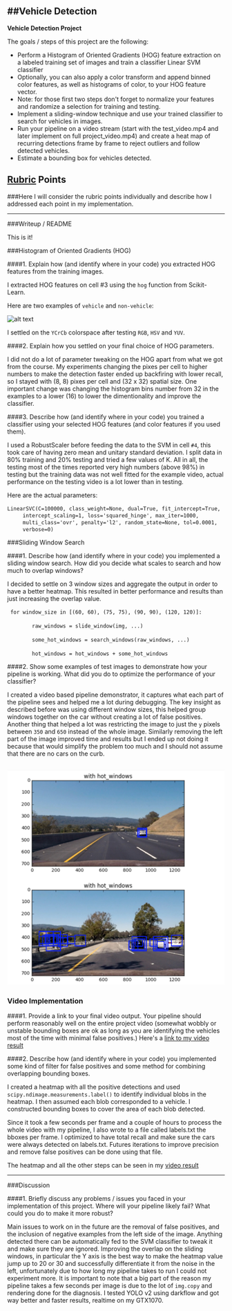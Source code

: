 ##Vehicle Detection
---

**Vehicle Detection Project**

The goals / steps of this project are the following:

* Perform a Histogram of Oriented Gradients (HOG) feature extraction on a labeled training set of images and train a classifier Linear SVM classifier
* Optionally, you can also apply a color transform and append binned color features, as well as histograms of color, to your HOG feature vector. 
* Note: for those first two steps don't forget to normalize your features and randomize a selection for training and testing.
* Implement a sliding-window technique and use your trained classifier to search for vehicles in images.
* Run your pipeline on a video stream (start with the test_video.mp4 and later implement on full project_video.mp4) and create a heat map of recurring detections frame by frame to reject outliers and follow detected vehicles.
* Estimate a bounding box for vehicles detected.

[//]: # (Image References)
[image1]: ./examples/car_not_car.png
[image2]: ./examples/HOG_example.jpg
[image3]: ./examples/sliding_windows.jpg
[image4]: ./examples/sliding_window.png
[image5]: ./examples/bboxes_and_heat.png
[image6]: ./examples/labels_map.png
[image7]: ./examples/output_bboxes.png
[video1]: ./project_video.mp4

## [Rubric](https://review.udacity.com/#!/rubrics/513/view) Points
###Here I will consider the rubric points individually and describe how I addressed each point in my implementation.  

---
###Writeup / README

This is it!

###Histogram of Oriented Gradients (HOG)

####1. Explain how (and identify where in your code) you extracted HOG features from the training images.

I extracted HOG features on cell #3 using the `hog` function from Scikit-Learn.

Here are two examples of `vehicle` and `non-vehicle`:

![alt text][image1]

I settled on the `YCrCb` colorspace after testing `RGB`, `HSV` and `YUV`. 

####2. Explain how you settled on your final choice of HOG parameters.

I did not do a lot of parameter tweaking on the HOG apart from what we got from the course. My experiments changing the pixes per cell to higher numbers to make the detection faster ended up backfiring with lower recall, so I stayed with (8, 8) pixes per cell and (32 x 32) spatial size. One important change was changing the histogram bins number from 32 in the examples to a lower (16) to lower the dimentionality and improve the classifier.

####3. Describe how (and identify where in your code) you trained a classifier using your selected HOG features (and color features if you used them).

I used a RobustScaler before feeding the data to the SVM  in cell `#4`, this took care of having zero mean and unitary standard deviation. I split data in 80% training and 20% testing and tried a few values of K. All in all, the testing most of the times reported very high numbers (above 98%) in testing but the training data was not well fitted for the example video, actual performance on the testing video is a lot lower than in testing.

Here are the actual parameters:

```
LinearSVC(C=100000, class_weight=None, dual=True, fit_intercept=True,
     intercept_scaling=1, loss='squared_hinge', max_iter=1000,
     multi_class='ovr', penalty='l2', random_state=None, tol=0.0001,
     verbose=0)
```

###Sliding Window Search

####1. Describe how (and identify where in your code) you implemented a sliding window search.  How did you decide what scales to search and how much to overlap windows?

I decided to settle on 3 window sizes and aggregate the output in order to have a better heatmap. This resulted in better performance and results than just increasing the overlap value.

```
 for window_size in [(60, 60), (75, 75), (90, 90), (120, 120)]:
        
        raw_windows = slide_window(img, ...) 
    
        some_hot_windows = search_windows(raw_windows, ...)
        
        hot_windows = hot_windows + some_hot_windows

```

####2. Show some examples of test images to demonstrate how your pipeline is working.  What did you do to optimize the performance of your classifier?

I created a video based pipeline demonstrator, it captures what each part of the pipeline sees and helped me a lot during debugging. The key insight as described before was using different window sizes, this helped group windows together on the car without creating a lot of false positives. Another thing that helped a lot was restricting the image to just the `y` pixels between `350` and `650` instead of the whole image. Similarly removing the left part of the image improved time and results but I ended up not doing it because that would simplify the problem too much and I should not assume that there are no cars on the curb.

![alt text][image4]
---

### Video Implementation

####1. Provide a link to your final video output.  Your pipeline should perform reasonably well on the entire project video (somewhat wobbly or unstable bounding boxes are ok as long as you are identifying the vehicles most of the time with minimal false positives.)
Here's a [link to my video result](./project_video.mp4)


####2. Describe how (and identify where in your code) you implemented some kind of filter for false positives and some method for combining overlapping bounding boxes.

I created a heatmap with all the positive detections and used `scipy.ndimage.measurements.label()` to identify individual blobs in the heatmap.  I then assumed each blob corresponded to a vehicle.  I constructed bounding boxes to cover the area of each blob detected. 

Since it took a few seconds per frame and a couple of hours to process the whole video with my pipeline, I also wrote to a file called labels.txt the bboxes per frame. I optimized to have total recall and make sure the cars were always detected on labels.txt. Futures iterations to improve precision and remove false positives can be done using that file. 

The heatmap and all the other steps can be seen in my  [video result](./output_video.mp4)

---

###Discussion

####1. Briefly discuss any problems / issues you faced in your implementation of this project.  Where will your pipeline likely fail?  What could you do to make it more robust?

Main issues to work on in the future are the removal of false positives, and the inclusion of negative examples from the left side of the image. Anything detected there can be automatically fed to the SVM classifier to tweak it and make sure they are ignored. Improving the overlap on the sliding windows, in particular the Y axis is the best way to make the heatmap value jump up to 20 or 30 and successfully differentiate it from the noise in the left, unfortunately due to how long my pipeline takes to run I could not experiment more. It is important to note that a big part of the reason my pipeline takes a few seconds per image is due to the lot of `img.copy` and rendering done for the diagnosis. I tested YOLO v2 using darkflow and got way better and faster results, realtime on my GTX1070.
